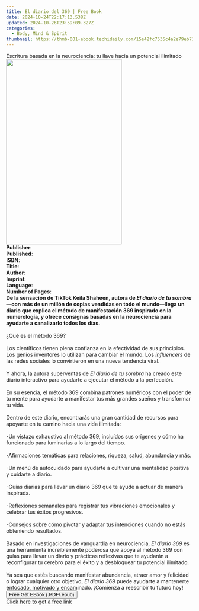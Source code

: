 ```yaml
---
title: El diario del 369 | Free Book
date: 2024-10-24T22:17:13.538Z
updated: 2024-10-26T23:59:09.327Z
categories:
  - Body, Mind & Spirit
thumbnail: https://thmb-001-ebook.techidaily.com/15e42fc7535c4a2e79eb73f9fdead731b19c6b5bf8a8980851d002a373002a1d.jpg
---
```

<main id="book-container">
  <div class="flex flex-col">
    <div class="book-brief flex-1 py-6 px-4 sm:p-6 md:py-10 md:px-8">
      <!-- brief-->
      <div class="book-brief-main">
        Escritura basada en la neurociencia: tu llave hacia un potencial
        ilimitado
      </div>
    </div>
    <div
      class="book-meta-info flex-1 grid gap-4 col-start-1 col-end-3 row-start-1 sm:mb-6 sm:grid-cols-4 lg:gap-6 lg:col-start-2 lg:row-end-6 lg:row-span-6 lg:mb-0"
    >
      <div
        class="book-meta-info-left place-content-center mt-4 p-4 text-sm leading-6 col-start-2 col-span-2 dark:text-slate-400"
      >
        <img
          class="w-full h-500 object-cover rounded-lg sm:h-255 sm:col-span-2 lg:col-span-full"
          src="https://img-001-ebook.techidaily.com/4353d2a1aabc6b0baf69733fa7c2570eea332f3c8468da6b9655ac75228511fa.jpg"
          alt=""
          width="312"
          height="500"
        />
      </div>
      <div
        class="book-meta-info-right mt-2 col-start-1 row-start-2 col-span-3 self-center"
      >
        <!-- meta data  -->
        <div class="flex flex-col px-4 md:px-8">
          <div class="flex-1">
            <strong>Publisher</strong>:<span class="px-2"></span>
          </div>
          <div class="flex-1">
            <strong>Published</strong>:<span class="px-2"></span>
          </div>
          <div class="flex-1">
            <strong>ISBN</strong>:<span class="px-2"></span>
          </div>
          <div class="flex-1">
            <strong>Title</strong>:<span class="px-2"></span>
          </div>
          <div class="flex-1">
            <strong>Author</strong>:<span class="px-2"></span>
          </div>
          <div class="flex-1">
            <strong>Imprint</strong>:<span class="px-2"></span>
          </div>
          <div class="flex-1">
            <strong>Language</strong>:<span class="px-2"></span>
          </div>
          <div class="flex-1">
            <strong>Number of Pages</strong>:<span class="px-2"></span>
          </div>
        </div>
      </div>
    </div>
    <div class="book-description flex-1 py-6 px-4 sm:p-6 md:py-10 md:px-8">
      <div class="book-description-main">
        <div accordion-content="" id="description">
          <b
            >De la sensación de TikTok Keila Shaheen, autora de
            <i>El diario de tu sombra</i>—con más de un millón de copias
            vendidas en todo el mundo—llega un diario que explica el método de
            manifestación 369 inspirado en la numerología, y ofrece consignas
            basadas en la neurociencia para ayudarte a canalizarlo todos los
            días.</b
          ><br /><br />¿Qué es el método 369?<br />
          <br />Los científicos tienen plena confianza en la efectividad de sus
          principios. Los genios inventores lo utilizan para cambiar el mundo.
          Los <i>influencers</i> de las redes sociales lo convirtieron en una
          nueva tendencia viral.<br />
          <br />Y ahora, la autora superventas de
          <i>El diario de tu sombra</i> ha creado este diario interactivo para
          ayudarte a ejecutar el método a la perfección.<br />
          <br />En su esencia, el método 369 combina patrones numéricos con el
          poder de tu mente para ayudarte a manifestar tus más grandes sueños y
          transformar tu vida.<br />
          <br />Dentro de este diario, encontrarás una gran cantidad de recursos
          para apoyarte en tu camino hacia una vida ilimitada:<br />
          <br />-Un vistazo exhaustivo al método 369, incluídos sus orígenes y
          cómo ha funcionado para luminarias a lo largo del tiempo.<br />
          <br />-Afirmaciones temáticas para relaciones, riqueza, salud,
          abundancia y más.<br />
          <br />-Un menú de autocuidado para ayudarte a cultivar una mentalidad
          positiva y cuidarte a diario.<br />
          <br />-Guías diarias para llevar un diario 369 que te ayude a actuar
          de manera inspirada.<br />
          <br />-Reflexiones semanales para registrar tus vibraciones
          emocionales y celebrar tus éxitos progresivos.<br />
          <br />-Consejos sobre cómo pivotar y adaptar tus intenciones cuando no
          estás obteniendo resultados.<br />
          <br />Basado en investigaciones de vanguardia en neurociencia,
          <i>El diario 369</i> es una herramienta increíblemente poderosa que
          apoya al método 369 con guías para llevar un diario y prácticas
          reflexivas que te ayudarán a reconfigurar tu cerebro para el éxito y a
          desbloquear tu potencial ilimitado.<br />
          <br />Ya sea que estés buscando manifestar abundancia, atraer amor y
          felicidad o lograr cualquier otro objetivo, <i>El diario 369 </i>puede
          ayudarte a mantenerte enfocado, motivado y encaminado. ¡Comienza a
          reescribir tu futuro hoy!
        </div>
        <div class="accordion-fader"></div>
      </div>
    </div>
    <div class="book-excerpts flex-1 py-6 px-4 sm:p-6 md:py-10 md:px-8"></div>
    <div
      class="book-about-author flex-1 py-6 px-4 sm:p-6 md:py-10 md:px-8"
    ></div>
    <div class="book-free-get flex-1 py-6 px-4 sm:p-6 md:py-10 md:px-8">
      <button
        id="btn-free-get"
        class="bg-blue-500 hover:bg-blue-700 text-white font-bold py-2 px-4 rounded"
      >
        Free Get EBook (.PDF/.epub)
      </button>
      <div id="countdown-display" class="px-2 text-lg mt-2"></div>
      <a
        id="free-link"
        class="hidden bg-blue-500 hover:bg-blue-700 text-white font-bold py-2 px-4 rounded"
        href="https://www.ebooks.com/en-us/book/211367291/el-diario-del-369/keila-shaheen/"
        target="_blank"
        >Click here to get a free link</a
      >
    </div>
    <script>
      let countdownTime = 0;
      let countdownInterval = null;
      document
        .getElementById('btn-free-get')
        .addEventListener('click', startCountdown);
      function startCountdown() {
        countdownTime = new Date().getTime() + 60000 * 3;
        countdownInterval = setInterval(updateCountdown, 1000);
        document.getElementById('btn-free-get').disabled = true;
        document
          .getElementById('btn-free-get')
          .classList.add('bg-gray-500', 'cursor-not-allowed');
      }
      function updateCountdown() {
        let currentTime = new Date().getTime();
        let timeLeft = countdownTime - currentTime;
        let secondsLeft = Math.floor(timeLeft / 1000);
        document.getElementById('countdown-display').innerHTML =
          `Remaining time: ${secondsLeft} seconds.`;
        if (secondsLeft <= 0) {
          clearInterval(countdownInterval);
          document.getElementById('btn-free-get').classList.add('hidden');
          document.getElementById('free-link').classList.remove('hidden');
          document.getElementById('countdown-display').innerHTML = '';
        }
      }
    </script>
  </div>
</main>

<ins class="adsbygoogle"
      style="display:block"
      data-ad-client="ca-pub-7571918770474297"
      data-ad-slot="8358498916"
      data-ad-format="auto"
      data-full-width-responsive="true"></ins>
    